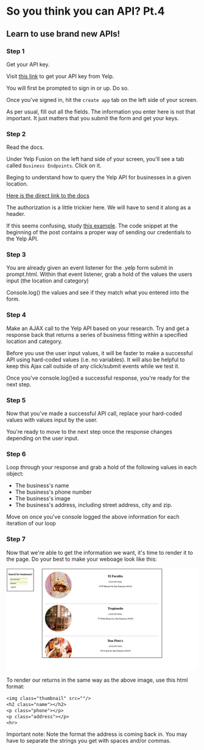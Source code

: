 # So you think you can API? Pt.4

## Learn to use brand new APIs!

### Step 1
Get your API key.

Visit [this link](https://www.yelp.com/login?return_url=%2Fdevelopers%2Fv3%2Fmanage_app) to get your API key from Yelp.

You will first be prompted to sign in or up. Do so.

Once you've signed in, hit the `create app` tab on the left side of your screen.

As per usual, fill out all the fields. The information you enter here is not that important. It just matters that you submit the form and get your keys.

### Step 2
Read the docs.

Under Yelp Fusion on the left hand side of your screen, you'll see a tab called `Business Endpoints`. Click on it.

Beging to understand how to query the Yelp API for businesses in a given location. 

[Here is the direct link to the docs](https://www.yelp.com/developers/documentation/v3/get_started)

The authorization is a little trickier here. We will have to send it along as a header.

If this seems confusing, study [this example](https://github.com/Yelp/yelp-fusion/issues/221). The code snippet at the beginning of the post contains a proper way of sending our credentials to the Yelp API.

### Step 3
You are already given an event listener for the .yelp form submit in prompt.html. Within that event listener, grab a hold of the values the users input (the location and category)

Console.log() the values and see if they match what you entered into the form.

### Step 4
Make an AJAX call to the Yelp API based on your research. Try and get a response back that returns a series of business fitting within a specified location and category.

Before you use the user input values, it will be faster to make a successful API using hard-coded values (i.e. no variables). It will also be helpful to keep this Ajax call outside of any click/submit events while we test it.

Once you've console.log()ed a successful response, you're ready for the next step.


### Step 5 
Now that you've made a successful API call, replace your hard-coded values with values input by the user. 

You're ready to move to the next step once the response changes depending on the user input.

### Step 6

Loop through your response and grab a hold of the following values in each object:

- The business's name
- The business's phone number
- The business's image
- The business's address, including street address, city and zip.

Move on once you've console logged the above information for each iteration of our loop


### Step 7
Now that we're able to get the information we want, it's time to render it to the page. Do your best to make your weboage look like this:

<img src="final.png">

To render our returns in the same way as the above image, use this html format: 

```
<img class="thumbnail" src=""/>
<h2 class="name"></h2>
<p class="phone"></p>
<p class="address"></p>
<hr>
```

Important note: Note the format the address is coming back in. You may have to separate the strings you get with spaces and/or commas.

